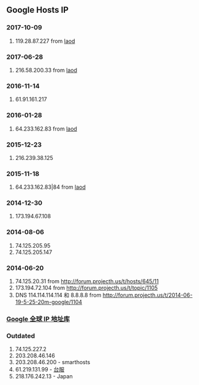 ## Google Hosts IP

### 2017-10-09
1. 119.28.87.227 from [laod]

### 2017-06-28
1. 216.58.200.33 from [laod]

### 2016-11-14
1. 61.91.161.217

### 2016-01-28
1. 64.233.162.83 from [laod]

### 2015-12-23
1. 216.239.38.125

### 2015-11-18
1. 64.233.162.83|84 from [laod]

### 2014-12-30 
1. 173.194.67.108

### 2014-08-06 
1. 74.125.205.95
2. 74.125.205.147

### 2014-06-20 
1. 74.125.20.31 from http://forum.projecth.us/t/hosts/645/11
2. 173.194.72.104 from http://forum.projecth.us/t/topic/1105
3. DNS 114.114.114.114 和 8.8.8.8 from http://forum.projecth.us/t/2014-06-19-5-25-20m-google/1104

### [Google 全球 IP 地址库](https://github.com/justjavac/Google-IPs)

### Outdated
1. 74.125.227.2
2. 203.208.46.146
3. 203.208.46.200 - smarthosts
4. 61.219.131.99 - [台服](http://forum.projecth.us/t/hosts/645/6)
5. 218.176.242.13 - Japan


[laod]: http://laod.cn